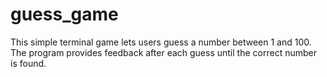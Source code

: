 # guess_game
This simple terminal game lets users guess a number between 1 and 100. The program provides feedback after each guess until the correct number is found.
